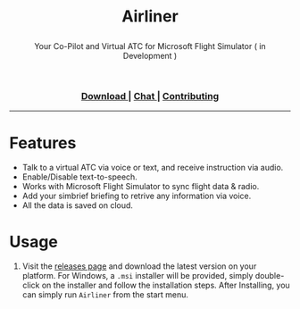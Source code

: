 <h1><p align="center">Airliner </p></h1>

<p align="center"> Your Co-Pilot and Virtual ATC for Microsoft Flight Simulator ( in Development ) </p>

<p align="center">
<a href="https://github.com/shubhamai/Airliner/releases/latest"><img alt="" src="https://badgen.net/badge/Download/Windows/?color=blue&icon=windows&label"/></a> 
<a href="https://github.com/shubhamai/Airliner/blob/main/LICENSE"><img alt="" src="https://img.shields.io/badge/License-GPLv3-blue.svg"/></a>
<a href="https://github.com/shubhamai/Airliner/releases/latest"><img alt="" src="https://img.shields.io/github/downloads/shubhamai/Airliner/total.svg?style=flat"/></a>
</p>

<div align="center">
  <h3>
    <a href="https://github.com/Shubhamai/Airliner/releases/">
      Download
    </a>
    <span> | </span>
    <a href="https://github.com/Shubhamai/Airliner/discussions">
      Chat
    </a>
    <span> | </span>
    <a href="https://github.com/Shubhamai/Airliner/blob/main/CONTRIBUTING.md">
      Contributing
    </a>
  </h3>
</div>

<hr>

# Features

- Talk to a virtual ATC via voice or text, and receive instruction via audio.
- Enable/Disable text-to-speech.
- Works with Microsoft Flight Simulator to sync flight data & radio.
- Add your simbrief briefing to retrive any information via voice.
- All the data is saved on cloud.


# Usage

1. Visit the [releases page](https://github.com/shubhamai/airliner/releases/latest) and download the latest version on your platform. For Windows, a `.msi` installer will be provided, simply double-click on the installer and follow the installation steps. After Installing, you can simply run `Airliner` from the start menu.